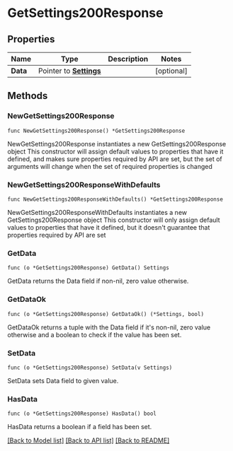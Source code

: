 # GetSettings200Response

## Properties

Name | Type | Description | Notes
------------ | ------------- | ------------- | -------------
**Data** | Pointer to [**Settings**](Settings.md) |  | [optional] 

## Methods

### NewGetSettings200Response

`func NewGetSettings200Response() *GetSettings200Response`

NewGetSettings200Response instantiates a new GetSettings200Response object
This constructor will assign default values to properties that have it defined,
and makes sure properties required by API are set, but the set of arguments
will change when the set of required properties is changed

### NewGetSettings200ResponseWithDefaults

`func NewGetSettings200ResponseWithDefaults() *GetSettings200Response`

NewGetSettings200ResponseWithDefaults instantiates a new GetSettings200Response object
This constructor will only assign default values to properties that have it defined,
but it doesn't guarantee that properties required by API are set

### GetData

`func (o *GetSettings200Response) GetData() Settings`

GetData returns the Data field if non-nil, zero value otherwise.

### GetDataOk

`func (o *GetSettings200Response) GetDataOk() (*Settings, bool)`

GetDataOk returns a tuple with the Data field if it's non-nil, zero value otherwise
and a boolean to check if the value has been set.

### SetData

`func (o *GetSettings200Response) SetData(v Settings)`

SetData sets Data field to given value.

### HasData

`func (o *GetSettings200Response) HasData() bool`

HasData returns a boolean if a field has been set.


[[Back to Model list]](../README.md#documentation-for-models) [[Back to API list]](../README.md#documentation-for-api-endpoints) [[Back to README]](../README.md)


